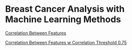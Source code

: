 # Breast Cancer Analysis with Machine Learning Methods

[Correlation Between Features](images/corr_btw_features.png)

[Correlation Between Features w Correlation Threshold 0.75](images/corr_btw_features_threshold.png)